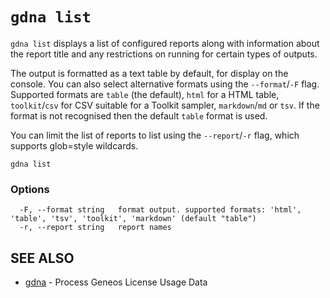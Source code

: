 # `gdna list`

`gdna list` displays a list of configured reports along with information about the report title and any restrictions on running for certain types of outputs.

The output is formatted as a text table by default, for display on the console. You can also select alternative formats using the `--format`/`-F` flag. Supported formats are `table` (the default), `html` for a HTML table, `toolkit`/`csv` for CSV suitable for a Toolkit sampler, `markdown`/`md` or `tsv`. If the format is not recognised then the default `table` format is used.

You can limit the list of reports to list using the `--report`/`-r` flag, which supports glob=style wildcards.

```text
gdna list
```

### Options

```text
  -F, --format string   format output. supported formats: 'html', 'table', 'tsv', 'toolkit', 'markdown' (default "table")
  -r, --report string   report names
```

## SEE ALSO

* [gdna](gdna.md)	 - Process Geneos License Usage Data
